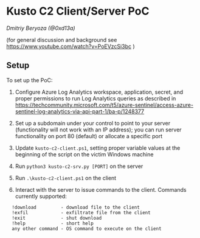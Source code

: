 # Kusto C2 Client/Server PoC

*Dmitriy Beryoza (@0xd13a)*

(for general discussion and background see https://www.youtube.com/watch?v=PoEVzcSi3bc )

## Setup

To set up the PoC:

1. Configure Azure Log Analytics workspace, application, secret, and proper permissions to run Log Analytics queries as described in 
https://techcommunity.microsoft.com/t5/azure-sentinel/access-azure-sentinel-log-analytics-via-api-part-1/ba-p/1248377

2. Set up a subdomain under your control to point to your server (functionality will not work with an IP address); you can run server functionality on port 80 (default) or allocate a specific port

3. Update `kusto-c2-client.ps1`, setting proper variable values at the beginning of the script on the victim Windows machine

4. Run `python3 kusto-c2-srv.py [PORT]` on the server

5. Run `.\kusto-c2-client.ps1` on the client

6. Interact with the server to issue commands to the client. Commands currently supported:
   
```
  !download         - download file to the client
  !exfil            - exfiltrate file from the client
  !exit             - shut download
  !help             - short help
  any other command - OS command to execute on the client
```
